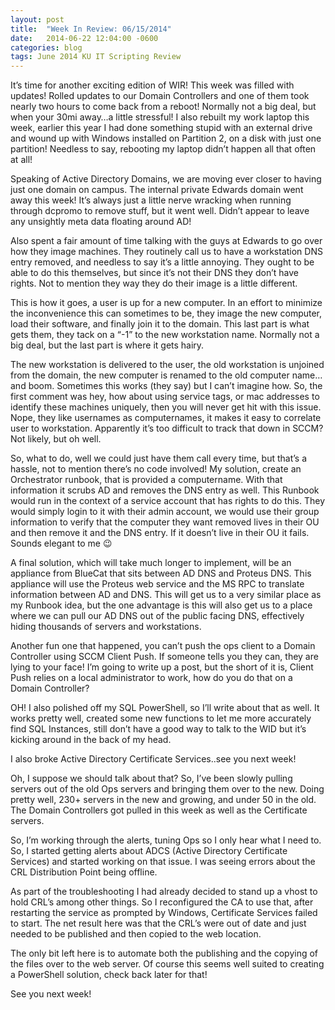 ```yaml
---
layout: post
title:  "Week In Review: 06/15/2014"
date:   2014-06-22 12:04:00 -0600
categories: blog
tags: June 2014 KU IT Scripting Review
---
```

It’s time for another exciting edition of WIR! This week was filled with updates! Rolled updates to our Domain Controllers and one of them took nearly two hours to come back from a reboot! Normally not a big deal, but when your 30mi away…a little stressful! I also rebuilt my work laptop this week, earlier this year I had done something stupid with an external drive and wound up with Windows installed on Partition 2, on a disk with just one partition! Needless to say, rebooting my laptop didn’t happen all that often at all!

Speaking of Active Directory Domains, we are moving ever closer to having just one domain on campus. The internal private Edwards domain went away this week! It’s always just a little nerve wracking when running through dcpromo to remove stuff, but it went well. Didn’t appear to leave any unsightly meta data floating around AD!

Also spent a fair amount of time talking with the guys at Edwards to go over how they image machines. They routinely call us to have a workstation DNS entry removed, and needless to say it’s a little annoying. They ought to be able to do this themselves, but since it’s not their DNS they don’t have rights. Not to mention they way they do their image is a little different.

This is how it goes, a user is up for a new computer. In an effort to minimize the inconvenience this can sometimes to be, they image the new computer, load their software, and finally join it to the domain. This last part is what gets them, they tack on a “-1” to the new workstation name. Normally not a big deal, but the last part is where it gets hairy.

The new workstation is delivered to the user, the old workstation is unjoined from the domain, the new computer is renamed to the old computer name…and boom. Sometimes this works (they say) but I can’t imagine how. So, the first comment was hey, how about using service tags, or mac addresses to identify these machines uniquely, then you will never get hit with this issue. Nope, they like usernames as computernames, it makes it easy to correlate user to workstation. Apparently it’s too difficult to track that down in SCCM? Not likely, but oh well.

So, what to do, well we could just have them call every time, but that’s a hassle, not to mention there’s no code involved! My solution, create an Orchestrator runbook, that is provided a computername. With that information it scrubs AD and removes the DNS entry as well. This Runbook would run in the context of a service account that has rights to do this. They would simply login to it with their admin account, we would use their group information to verify that the computer they want removed lives in their OU and then remove it and the DNS entry. If it doesn’t live in their OU it fails. Sounds elegant to me 😉

A final solution, which will take much longer to implement, will be an appliance from BlueCat that sits between AD DNS and Proteus DNS. This appliance will use the Proteus web service and the MS RPC to translate information between AD and DNS. This will get us to a very similar place as my Runbook idea, but the one advantage is this will also get us to a place where we can pull our AD DNS out of the public facing DNS, effectively hiding thousands of servers and workstations.

Another fun one that happened, you can’t push the ops client to a Domain Controller using SCCM Client Push. If someone tells you they can, they are lying to your face! I’m going to write up a post, but the short of it is, Client Push relies on a local administrator to work, how do you do that on a Domain Controller?

OH! I also polished off my SQL PowerShell, so I’ll write about that as well. It works pretty well, created some new functions to let me more accurately find SQL Instances, still don’t have a good way to talk to the WID but it’s kicking around in the back of my head.

I also broke Active Directory Certificate Services..see you next week!

Oh, I suppose we should talk about that? So, I’ve been slowly pulling servers out of the old Ops servers and bringing them over to the new. Doing pretty well, 230+ servers in the new and growing, and under 50 in the old. The Domain Controllers got pulled in this week as well as the Certificate servers.

So, I’m working through the alerts, tuning Ops so I only hear what I need to. So, I started getting alerts about ADCS (Active Directory Certificate Services) and started working on that issue. I was seeing errors about the CRL Distribution Point being offline.

As part of the troubleshooting I had already decided to stand up a vhost to hold CRL’s among other things. So I reconfigured the CA to use that, after restarting the service as prompted by Windows, Certificate Services failed to start. The net result here was that the CRL’s were out of date and just needed to be published and then copied to the web location.

The only bit left here is to automate both the publishing and the copying of the files over to the web server. Of course this seems well suited to creating a PowerShell solution, check back later for that!

See you next week!

